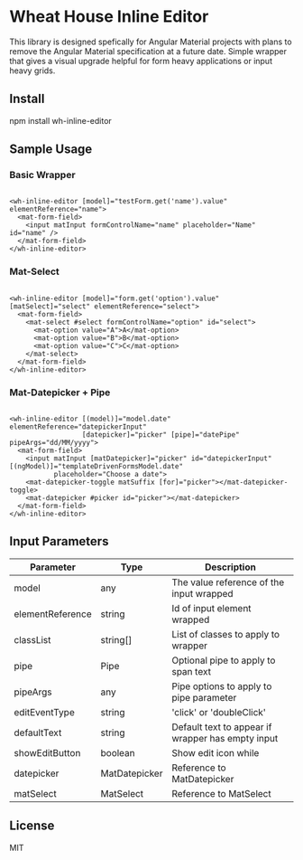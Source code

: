 # Wheat House Inline Editor
This library is designed spefically for Angular Material projects with plans to remove the Angular Material specification at a future date. Simple wrapper that gives a visual upgrade helpful for form heavy applications or input heavy grids.

## Install

npm install wh-inline-editor

## Sample Usage

### Basic Wrapper
```

<wh-inline-editor [model]="testForm.get('name').value" elementReference="name">
  <mat-form-field>
    <input matInput formControlName="name" placeholder="Name" id="name" />
  </mat-form-field>
</wh-inline-editor>

```

### Mat-Select
```

<wh-inline-editor [model]="form.get('option').value" [matSelect]="select" elementReference="select">
  <mat-form-field>
    <mat-select #select formControlName="option" id="select">
      <mat-option value="A">A</mat-option>
      <mat-option value="B">B</mat-option>
      <mat-option value="C">C</mat-option>
    </mat-select>
  </mat-form-field>
</wh-inline-editor>

```

### Mat-Datepicker + Pipe
```

<wh-inline-editor [(model)]="model.date" elementReference="datepickerInput" 
                  [datepicker]="picker" [pipe]="datePipe" pipeArgs="dd/MM/yyyy">
  <mat-form-field>
    <input matInput [matDatepicker]="picker" id="datepickerInput" [(ngModel)]="templateDrivenFormsModel.date" 
           placeholder="Choose a date">
    <mat-datepicker-toggle matSuffix [for]="picker"></mat-datepicker-toggle>
    <mat-datepicker #picker id="picker"></mat-datepicker>
  </mat-form-field>
</wh-inline-editor>

```

## Input Parameters
| Parameter | Type | Description |
| --------- | ---- | ----------- |
| model | any | The value reference of the input wrapped |
| elementReference | string | Id of input element wrapped |
| classList  | string[] | List of classes to apply to wrapper |
| pipe | Pipe | Optional pipe to apply to span text |
| pipeArgs | any | Pipe options to apply to pipe parameter |
| editEventType | string | 'click' or 'doubleClick' |
| defaultText | string | Default text to appear if wrapper has empty input |
| showEditButton | boolean | Show edit icon while |
| datepicker | MatDatepicker<Date> | Reference to MatDatepicker |
| matSelect | MatSelect | Reference to MatSelect |

## License

MIT
